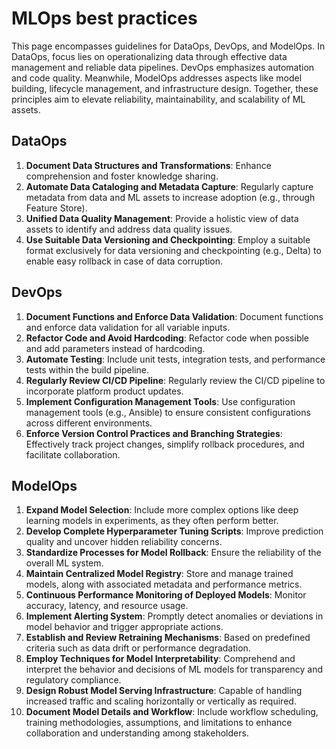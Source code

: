 # MLOps best practices
This page encompasses guidelines for DataOps, DevOps, and ModelOps. In DataOps, focus lies on operationalizing data through effective data management and reliable data pipelines. DevOps emphasizes automation and code quality. Meanwhile, ModelOps addresses aspects like model building, lifecycle management, and infrastructure design. Together, these principles aim to elevate reliability, maintainability, and scalability of ML assets.

## DataOps
1. **Document Data Structures and Transformations**: Enhance comprehension and foster knowledge sharing.
2. **Automate Data Cataloging and Metadata Capture**: Regularly capture metadata from data and ML assets to increase adoption (e.g., through Feature Store).
3. **Unified Data Quality Management**: Provide a holistic view of data assets to identify and address data quality issues.
4. **Use Suitable Data Versioning and Checkpointing**: Employ a suitable format exclusively for data versioning and checkpointing (e.g., Delta) to enable easy rollback in case of data corruption.


## DevOps
1. **Document Functions and Enforce Data Validation**: Document functions and enforce data validation for all variable inputs.
2. **Refactor Code and Avoid Hardcoding**: Refactor code when possible and add parameters instead of hardcoding.
3. **Automate Testing**: Include unit tests, integration tests, and performance tests within the build pipeline.
4. **Regularly Review CI/CD Pipeline**: Regularly review the CI/CD pipeline to incorporate platform product updates.
5. **Implement Configuration Management Tools**: Use configuration management tools (e.g., Ansible) to ensure consistent configurations across different environments.
6. **Enforce Version Control Practices and Branching Strategies**: Effectively track project changes, simplify rollback procedures, and facilitate collaboration.


## ModelOps
1. **Expand Model Selection**: Include more complex options like deep learning models in experiments, as they often perform better.
2. **Develop Complete Hyperparameter Tuning Scripts**: Improve prediction quality and uncover hidden reliability concerns.
3. **Standardize Processes for Model Rollback**: Ensure the reliability of the overall ML system.
4. **Maintain Centralized Model Registry**: Store and manage trained models, along with associated metadata and performance metrics.
5. **Continuous Performance Monitoring of Deployed Models**: Monitor accuracy, latency, and resource usage.
6. **Implement Alerting System**: Promptly detect anomalies or deviations in model behavior and trigger appropriate actions.
7. **Establish and Review Retraining Mechanisms**: Based on predefined criteria such as data drift or performance degradation.
8. **Employ Techniques for Model Interpretability**: Comprehend and interpret the behavior and decisions of ML models for transparency and regulatory compliance.
9. **Design Robust Model Serving Infrastructure**: Capable of handling increased traffic and scaling horizontally or vertically as required.
10. **Document Model Details and Workflow**: Include workflow scheduling, training methodologies, assumptions, and limitations to enhance collaboration and understanding among stakeholders.
